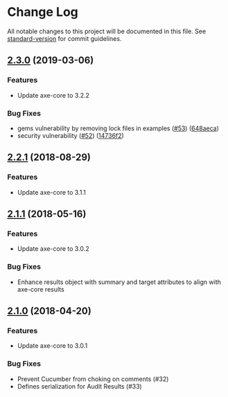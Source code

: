 # Change Log

All notable changes to this project will be documented in this file. See [standard-version](https://github.com/conventional-changelog/standard-version) for commit guidelines.

## [2.3.0](https://github.com/dequelabs/axe-matchers/compare/v2.2.1...v2.3.0) (2019-03-06)

### Features

* Update axe-core to 3.2.2

### Bug Fixes

* gems vulnerability by removing lock files in examples ([#53](https://github.com/dequelabs/axe-matchers/issues/53)) ([648aeca](https://github.com/dequelabs/axe-matchers/commit/648aeca))
* security vulnerability ([#52](https://github.com/dequelabs/axe-matchers/issues/52)) ([14736f2](https://github.com/dequelabs/axe-matchers/commit/14736f2))


<a name="2.2.1"></a>
## [2.2.1](https://github.com/dequelabs/axe-matchers/compare/v2.1.1...v2.2.1) (2018-08-29)

### Features

* Update axe-core to 3.1.1


<a name="2.1.1"></a>
## [2.1.1](https://github.com/dequelabs/axe-matchers/compare/v2.1.0...v2.1.1) (2018-05-16)

### Features

* Update axe-core to 3.0.2

### Bug Fixes

* Enhance results object with summary and target attributes to align with axe-core results


<a name="2.1.0"></a>
## [2.1.0](https://github.com/dequelabs/axe-matchers/compare/v2.0.0...v2.0.1) (2018-04-20)

### Features

* Update axe-core to 3.0.1

### Bug Fixes

* Prevent Cucumber from choking on comments (#32)
* Defines serialization for Audit Results (#33)